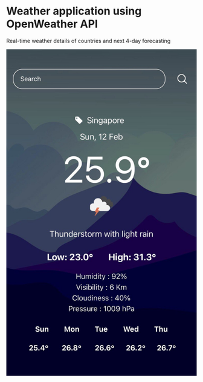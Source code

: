 # Weather application using OpenWeather API
Real-time weather details of countries and next 4-day forecasting

![image](/App.jpg)
